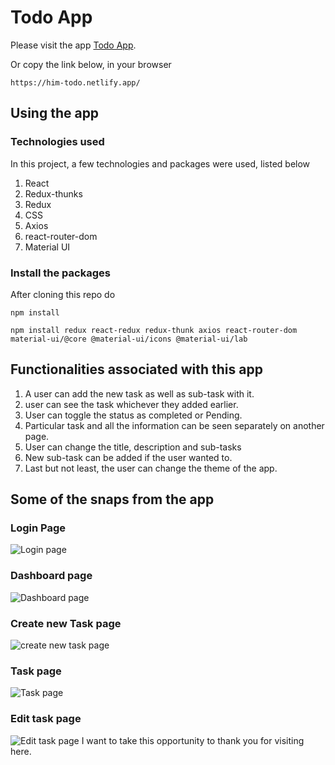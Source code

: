 # Todo App

Please visit the app [Todo App](https://him-todo.netlify.app/).

Or copy the link below, in your browser
```
https://him-todo.netlify.app/
```

## Using the app
### Technologies used

In this project, a few technologies and packages were used, listed below
1. React 
2. Redux-thunks
3. Redux
4. CSS
5. Axios
6. react-router-dom
7. Material UI

### Install the packages
After cloning this repo do
```
npm install
```
```
npm install redux react-redux redux-thunk axios react-router-dom material-ui/@core @material-ui/icons @material-ui/lab
```

 

## Functionalities associated with this app
1. A user can add the new task as well as sub-task with it. 
2. user can see the task whichever they added earlier.
3. User can toggle the status as completed or Pending.
4. Particular task and all the information can be seen separately on  another page.
5. User can change the title, description and sub-tasks
6. New sub-task can be added if the user wanted to.
7. Last but not least, the user can change the theme of the app.

## Some of the snaps from the app
### Login Page
![Login page](https://github.com/himrd95/todo/blob/main/public/login.png)
### Dashboard page
![Dashboard page](https://github.com/himrd95/todo/blob/main/public/dashboard.png)
### Create new Task page
![create new task page](https://github.com/himrd95/todo/blob/main/public/create.png)
### Task page 
![Task page](https://github.com/himrd95/todo/blob/main/public/task.png)
### Edit task page
![Edit task page](https://github.com/himrd95/todo/blob/main/public/edit.png)
I want to take this opportunity to thank you for visiting here.

